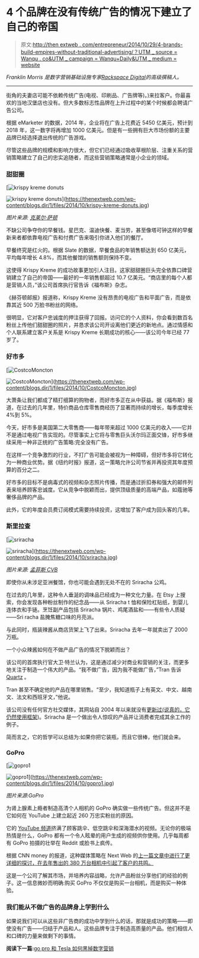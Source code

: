 # 4 个品牌在没有传统广告的情况下建立了自己的帝国

> 原文:[http://then extweb . com/entrepreneur/2014/10/29/4-brands-build-empires-without-traditional-advertising/？UTM _ source = Wanqu . co&UTM _ campaign = Wanqu+Daily&UTM _ medium = website](http://thenextweb.com/entrepreneur/2014/10/29/4-brands-built-empires-without-traditional-advertising/?utm_source=wanqu.co&utm_campaign=Wanqu+Daily&utm_medium=website)

*Franklin Morris 是数字营销基础设施专家*[*Rackspace Digital*](http://www.rackspace.com/digital/?cm_mmc=digital-_-digital-_-contentnam-_-tnw-sp051)*的高级撰稿人。*

* * *

街角的夫妻店可能不依赖传统广告(电视、印刷品、广告牌等)。)来拉客户。你最喜欢的当地汉堡店也没有。但大多数标志性品牌在上升过程中的某个时候都会聘请广告公司。

根据 eMarketer 的数据，2014 年，企业将在广告上花费近 5450 亿美元，预计到 2018 年，这一数字将再增加 1000 亿美元。但是有一些拥有巨大市场份额的主要品牌已经选择退出传统的广告游戏。

尽管这些品牌的规模和影响力很大，但它们已经通过吸收草根阶层、注重关系的营销策略建立了自己的忠实追随者，而这些营销策略通常是小企业的领域。

### 甜甜圈

[](https://thenextweb.com/wp-content/blogs.dir/1/files/2014/10/krispy-kreme-donuts.jpg)

[![krispy kreme donuts](../Images/bde4732ac3d2aefaf39d2da061b60c42.png)

<noscript><img loading="lazy" class="aligncenter wp-image-812163 size-fullwidth_post" src="../Images/bde4732ac3d2aefaf39d2da061b60c42.png" alt="krispy kreme donuts" srcset="https://cdn0.tnwcdn.com/wp-content/blogs.dir/1/files/2014/10/krispy-kreme-donuts-730x415.jpg 730w, https://cdn0.tnwcdn.com/wp-content/blogs.dir/1/files/2014/10/krispy-kreme-donuts-220x125.jpg 220w, https://cdn0.tnwcdn.com/wp-content/blogs.dir/1/files/2014/10/krispy-kreme-donuts-520x295.jpg 520w, https://cdn0.tnwcdn.com/wp-content/blogs.dir/1/files/2014/10/krispy-kreme-donuts.jpg 1021w" data-original-src="https://cdn0.tnwcdn.com/wp-content/blogs.dir/1/files/2014/10/krispy-kreme-donuts-730x415.jpg"/></noscript>](https://thenextweb.com/wp-content/blogs.dir/1/files/2014/10/krispy-kreme-donuts.jpg) 

*图片来源:* *[克莱尔·萨顿](https://www.flickr.com/photos/thesuttonfamily/3745615207/)*

不缺公司争夺你的早餐钱。星巴克、温迪快餐、麦当劳，甚至像塔可钟这样的早餐新来者都依靠电视广告和付费广告来吸引你进入他们的餐厅。

早餐终究是红火的。根据 Slate 的数据，早餐食品的年销售额达到 650 亿美元，平均每年增长 4.8%，而其他餐馆的销售额则保持不变。

这使得 Krispy Kreme 的成功故事更加引人注目。这家甜甜圈巨头完全依靠口碑营销建立了自己的帝国——最好的一年销售额超过 10.7 亿美元。“商店里的每个人都是营销人员，”该公司首席执行官告诉《福布斯》杂志。

《赫芬顿邮报》报道称，Krispy Kreme 没有昂贵的电视广告和平面广告，而是依靠其近 500 万脸书粉丝的网络。

很明显，它对客户忠诚度的押注获得了回报。访问它的个人资料，你会看到数百名粉丝上传他们甜甜圈的照片，并恳求该公司开设离他们更近的新地点。通过情感和个人联系建立客户关系是 Krispy Kreme 长期成功的核心——该公司今年已经 77 岁了。

### 好市多

[](https://thenextweb.com/wp-content/blogs.dir/1/files/2014/10/CostcoMoncton.jpg)

[![CostcoMoncton](../Images/bb968509ba17cbeaffc737f6c9af4fd2.png)

<noscript><img loading="lazy" class="aligncenter wp-image-812167 size-fullwidth_post" src="../Images/bb968509ba17cbeaffc737f6c9af4fd2.png" alt="CostcoMoncton" srcset="https://cdn0.tnwcdn.com/wp-content/blogs.dir/1/files/2014/10/CostcoMoncton-730x438.jpg 730w, https://cdn0.tnwcdn.com/wp-content/blogs.dir/1/files/2014/10/CostcoMoncton-220x132.jpg 220w, https://cdn0.tnwcdn.com/wp-content/blogs.dir/1/files/2014/10/CostcoMoncton-520x312.jpg 520w" data-original-src="https://cdn0.tnwcdn.com/wp-content/blogs.dir/1/files/2014/10/CostcoMoncton-730x438.jpg"/></noscript>](https://thenextweb.com/wp-content/blogs.dir/1/files/2014/10/CostcoMoncton.jpg) 

[](https://thenextweb.com/wp-content/blogs.dir/1/files/2014/10/CostcoMoncton.jpg)

大萧条让我们都成了精打细算的购物者，而好市多正在从中获益。据《福布斯》报道，在过去的几年里，特价商品仓库零售商经历了显著而持续的增长，每季度增长 4%到 5%。

今天，好市多是美国第二大零售商——每年带来超过 1000 亿美元的收入——它并不是通过电视广告实现的。尽管事实上它将与零售巨头沃尔玛正面交锋，好市多继续采用一种非正统的广告策略:完全没有广告。

在这样一个竞争激烈的行业，不打广告可能会被视为一种障碍，但好市多将它转化为一种商业优势。据《纽约时报》报道，这一策略允许公司节省并再投资其年度预算的百分之二。

好市多的目标不是病毒式的视频和杂志照片传播，而是通过折扣券和强大的邮件列表来培养顾客忠诚度。它从竞争中脱颖而出，提供顶级质量的高端产品，如蔻驰等奢侈品牌的产品。

此外，它的年度会员费订阅模式需要持续投资，这增加了客户成为回头客的几率。

### 斯里拉查

[](https://thenextweb.com/wp-content/blogs.dir/1/files/2014/10/sriracha.jpg)

[![sriracha](../Images/d4104e4549c8c747199b96f93f2bc29e.png)

<noscript><img loading="lazy" class="aligncenter size-fullwidth_post wp-image-812170" src="../Images/d4104e4549c8c747199b96f93f2bc29e.png" alt="sriracha" srcset="https://cdn0.tnwcdn.com/wp-content/blogs.dir/1/files/2014/10/sriracha-730x457.jpg 730w, https://cdn0.tnwcdn.com/wp-content/blogs.dir/1/files/2014/10/sriracha-220x137.jpg 220w, https://cdn0.tnwcdn.com/wp-content/blogs.dir/1/files/2014/10/sriracha-520x326.jpg 520w, https://cdn0.tnwcdn.com/wp-content/blogs.dir/1/files/2014/10/sriracha.jpg 1022w" data-original-src="https://cdn0.tnwcdn.com/wp-content/blogs.dir/1/files/2014/10/sriracha-730x457.jpg"/></noscript>](https://thenextweb.com/wp-content/blogs.dir/1/files/2014/10/sriracha.jpg) 

*图片来源:* [*孟菲斯 CVB*](https://www.flickr.com/photos/ilovememphis/4930292494/in/photolist-9wAFhT-nCXdu-7wQ2em-jh6sTA-b2StCD-e1FR5C-oFrpUc-9nRFJ-pmsRJt-o3eAfo-7V58NG-k58NH3-eb2MYZ-pj2bwg-2nmAd-75mfyN-dfqGNu-7i7EoT-6jckVj-8vF3c1-nGQH1t-oC52Fi-o2HiwL-enLYkM-7mNtqA-aBqmbx-6XEGU1-nMsxya-7mVuVi-azDAvt-6vtk7L-oFrYQ1-mFKVdg-9CnL2M-9wDDWJ-dJG7MJ-7RypSK-cQUCzh-nFnfQi-pFVRxW-5sec3j-nMtwfK-hyEHHE-p4Yw9b-9rZV9u-eNtEey-b2StPV-2XW3p-dS4zwL-p3mjvU/)

即使你从未涉足亚洲餐馆，你也可能会遇到无处不在的 Sriracha 公鸡。

在过去的几年里，这种令人垂涎的调味品已经成为一种文化力量。在 Etsy 上搜索，你会发现各种粉丝制作的纪念品——从 Sriracha t 恤和保险杠贴纸，到婴儿连体衣和手链。烹饪副产品包括 Sriracha 锅片、鸡尾酒盐和——有些令人质疑——Sri racha 盐腌焦糖口味的月亮派。

与此同时，瓶装辣酱从商店货架上飞了出来。Sriracha 去年一年就卖出了 2000 万瓶。

一个小众辣酱如何在不做产品广告的情况下脱颖而出？

该公司的首席执行官大卫·特兰认为，这是通过减少对商业和营销的关注，而更多地关注于制造一个伟大的产品。“我不做广告，因为我不能做广告，”Tran 告诉 [Quartz](http://qz.com/132738/the-highly-unusual-company-behind-siracha-the-worlds-coolest-hot-sauce/) 。

Tran 甚至不确定他的产品在哪里销售。“至少，我知道瓶子上有英文、中文、越南文、法文和西班牙文，”他说。

该公司没有任何官方社交媒体，其网站自 2004 年以来就没有[更新过(说真的，它](https://thenextweb.com/news/internet-looked-like-drupal-wordpress-joomla)[仍然使用框架](http://www.huyfong.com/no_frames/sriracha.htm))。Sriracha 是一个做出令人惊叹的产品并让消费者完成其余工作的例子。

简而言之，它的哲学可以总结为:如果你把它装瓶，而且它很棒，他们就会来。

### GoPro

[](https://thenextweb.com/wp-content/blogs.dir/1/files/2014/10/gopro1.jpg)

[![gopro1](../Images/dbebb3756bbf09c66f6f9eb6543f3cc4.png)

<noscript><img loading="lazy" class="aligncenter size-fullwidth_post wp-image-805670" src="../Images/dbebb3756bbf09c66f6f9eb6543f3cc4.png" alt="gopro1" srcset="https://cdn0.tnwcdn.com/wp-content/blogs.dir/1/files/2014/10/gopro1-730x335.jpg 730w, https://cdn0.tnwcdn.com/wp-content/blogs.dir/1/files/2014/10/gopro1-220x101.jpg 220w, https://cdn0.tnwcdn.com/wp-content/blogs.dir/1/files/2014/10/gopro1-520x239.jpg 520w, https://cdn0.tnwcdn.com/wp-content/blogs.dir/1/files/2014/10/gopro1.jpg 759w" data-original-src="https://cdn0.tnwcdn.com/wp-content/blogs.dir/1/files/2014/10/gopro1-730x335.jpg"/></noscript>](https://thenextweb.com/wp-content/blogs.dir/1/files/2014/10/gopro1.jpg) 

[](https://thenextweb.com/wp-content/blogs.dir/1/files/2014/10/gopro1.jpg)

*图片来源:GoPro*

为肾上腺素上瘾者制造高清个人相机的 GoPro 确实做一些传统广告。但这并不是它如何在 YouTube 上建立起近 260 万忠实粉丝的原因。

它的 [YouTube 频道](https://www.youtube.com/user/GoProCamera)挤满了顾客跳伞、低空跳伞和深海潜水的视频。无论你的极端热情是什么，GoPro 都有一个令人眩晕的用户生成的视频供你使用。几乎每周都有 GoPro 拍摄的壮举在 Reddit 或脸书上疯传。

根据 CNN money 的报道，这种媒体策略在 Next Web 的[上一篇文章中进行了更详细的探讨，在去年售出的 380 万台相机中引起了客户的共鸣。](https://thenextweb.com/news/gopro-tesla-hacked-digital-marketing)

这是一个公司了解其市场，并培养内容战略，允许产品粉丝分享他们的经验的例子。这一信息微妙而明确:购买 GoPro 不仅仅是购买一台相机，而是购买一种体验。

### 我们能从不做广告的品牌身上学到什么

如果说我们可以从这些非广告商的成功中学到什么的话，那就是成功的策略——即使没有广告——归结于产品和人。这些品牌专注于制造高质量的产品。他们相信人和口碑的力量来做剩下的事情。

**阅读下一篇:**[go pro 和 Tesla 如何黑掉数字营销](https://thenextweb.com/news/gopro-tesla-hacked-digital-marketing)